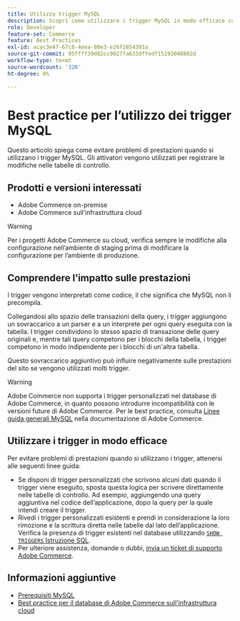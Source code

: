 ```yaml
---
title: Utilizzo trigger MySQL
description: Scopri come utilizzare i trigger MySQL in modo efficace con Adobe Commerce.
role: Developer
feature-set: Commerce
feature: Best Practices
exl-id: acac3e47-67c8-4eea-80e3-e26f2854391a
source-git-commit: 95ffff39d82cc9027fa633dffedf15193040802d
workflow-type: tm+mt
source-wordcount: '320'
ht-degree: 0%

---
```


# Best practice per l’utilizzo dei trigger MySQL

Questo articolo spiega come evitare problemi di prestazioni quando si utilizzano i trigger MySQL. Gli attivatori vengono utilizzati per registrare le modifiche nelle tabelle di controllo.

## Prodotti e versioni interessati

- Adobe Commerce on-premise
- Adobe Commerce sull’infrastruttura cloud

>[!WARNING]
>
>Per i progetti Adobe Commerce su cloud, verifica sempre le modifiche alla configurazione nell’ambiente di staging prima di modificare la configurazione per l’ambiente di produzione.

## Comprendere l’impatto sulle prestazioni

I trigger vengono interpretati come codice, il che significa che MySQL non li precompila.

Collegandosi allo spazio delle transazioni della query, i trigger aggiungono un sovraccarico a un parser e a un interprete per ogni query eseguita con la tabella. I trigger condividono lo stesso spazio di transazione delle query originali e, mentre tali query competono per i blocchi della tabella, i trigger competono in modo indipendente per i blocchi di un&#39;altra tabella.

Questo sovraccarico aggiuntivo può influire negativamente sulle prestazioni del sito se vengono utilizzati molti trigger.

>[!WARNING]
>
>Adobe Commerce non supporta i trigger personalizzati nel database di Adobe Commerce, in quanto possono introdurre incompatibilità con le versioni future di Adobe Commerce. Per le best practice, consulta [Linee guida generali MySQL](../../../installation/prerequisites/database/mysql.md) nella documentazione di Adobe Commerce.

## Utilizzare i trigger in modo efficace

Per evitare problemi di prestazioni quando si utilizzano i trigger, attenersi alle seguenti linee guida:

- Se disponi di trigger personalizzati che scrivono alcuni dati quando il trigger viene eseguito, sposta questa logica per scrivere direttamente nelle tabelle di controllo. Ad esempio, aggiungendo una query aggiuntiva nel codice dell’applicazione, dopo la query per la quale intendi creare il trigger.
- Rivedi i trigger personalizzati esistenti e prendi in considerazione la loro rimozione e la scrittura diretta nelle tabelle dal lato dell’applicazione. Verifica la presenza di trigger esistenti nel database utilizzando [`SHOW TRIGGERS` Istruzione SQL](https://dev.mysql.com/doc/refman/8.0/en/show-triggers.html).
- Per ulteriore assistenza, domande o dubbi, [invia un ticket di supporto Adobe Commerce](https://experienceleague.adobe.com/docs/commerce-knowledge-base/kb/help-center-guide/magento-help-center-user-guide.html?#submit-ticket).

## Informazioni aggiuntive

- [Prerequisiti MySQL](../../../installation/prerequisites/database/mysql.md)
- [Best practice per il database di Adobe Commerce sull’infrastruttura cloud](database-on-cloud.md)

